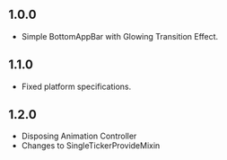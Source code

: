 ## 1.0.0

* Simple BottomAppBar with Glowing Transition Effect.

## 1.1.0

* Fixed platform specifications.

## 1.2.0

* Disposing Animation Controller
* Changes to SingleTickerProvideMixin
